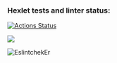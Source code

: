 ### Hexlet tests and linter status:
[![Actions Status](https://github.com/marivanno/frontend-project-lvl2/workflows/hexlet-check/badge.svg)](https://github.com/marivanno/frontend-project-lvl2/actions)

<a href="https://codeclimate.com/github/marivanno/frontend-project-lvl2/maintainability"><img src="https://api.codeclimate.com/v1/badges/989071748e604acd8403/maintainability" /></a>

![EslintchekEr](https://github.com/marivanno/frontend-project-lvl1/workflows/EslintchekEr/badge.svg)